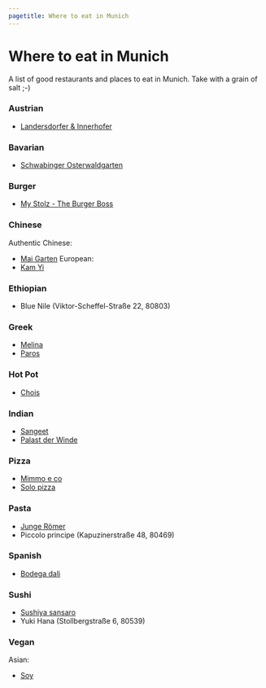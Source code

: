 ```yaml
---
pagetitle: Where to eat in Munich
---
```


# Where to eat in Munich

A list of good restaurants and places to eat in Munich. Take with a grain of salt ;-)

### Austrian

- [Landersdorfer & Innerhofer](https://www.landersdorferundinnerhofer.de/)

### Bavarian

- [Schwabinger Osterwaldgarten](https://www.schwabinger-osterwaldgarten.de/)

### Burger

- [My Stolz - The Burger Boss](https://mystolz.com/)

### Chinese

Authentic Chinese:  
- [Mai Garten](https://www.mai-garten.com/)
European:  
- [Kam Yi](https://kamyi.com/)

### Ethiopian

- Blue Nile (Viktor-Scheffel-Straße 22, 80803)

### Greek

- [Melina](https://www.taverna-melina.de/)
- [Paros](https://paros-muenchen.de/)

### Hot Pot

- [Chois](https://www.chois-hotpot.de/)

### Indian

- [Sangeet](http://www.sangeet-online.de/)
- [Palast der Winde](https://www.palastderwinde.de/)

### Pizza

- [Mimmo e co](https://www.mimmoeco.de/)
- [Solo pizza](https://www.solopizza.de/)

### Pasta

- [Junge Römer](https://jungeroemer-muenchen.de/)
- Piccolo principe (Kapuzinerstraße 48, 80469)

### Spanish

- [Bodega dali](https://bodega-dali.de/)

### Sushi

- [Sushiya sansaro](https://www.sushiya.de/)
- Yuki Hana (Stollbergstraße 6, 80539)

### Vegan

Asian:  
- [Soy](https://soy-muenchen.com/)

